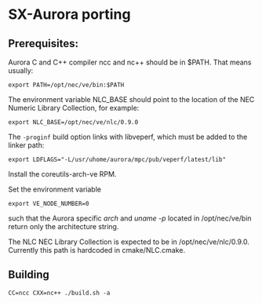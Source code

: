 # SX-Aurora porting

## Prerequisites:

Aurora C and C++ compiler ncc and nc++ should be in $PATH. That means usually:
```
export PATH=/opt/nec/ve/bin:$PATH
```

The environment variable NLC_BASE should point to the location of the NEC Numeric Library Collection, for example:

```
export NLC_BASE=/opt/nec/ve/nlc/0.9.0
```

The ```-proginf``` build option links with libveperf, which must be added to the linker path:

```
export LDFLAGS="-L/usr/uhome/aurora/mpc/pub/veperf/latest/lib"
```

Install the coreutils-arch-ve RPM.

Set the environment variable
```
export VE_NODE_NUMBER=0
```
such that the Aurora specific *arch* and *uname -p* located in /opt/nec/ve/bin return only the architecture string.

The NLC NEC Library Collection is expected to be in /opt/nec/ve/nlc/0.9.0. Currently this path is hardcoded in cmake/NLC.cmake.


## Building

```
CC=ncc CXX=nc++ ./build.sh -a
```

